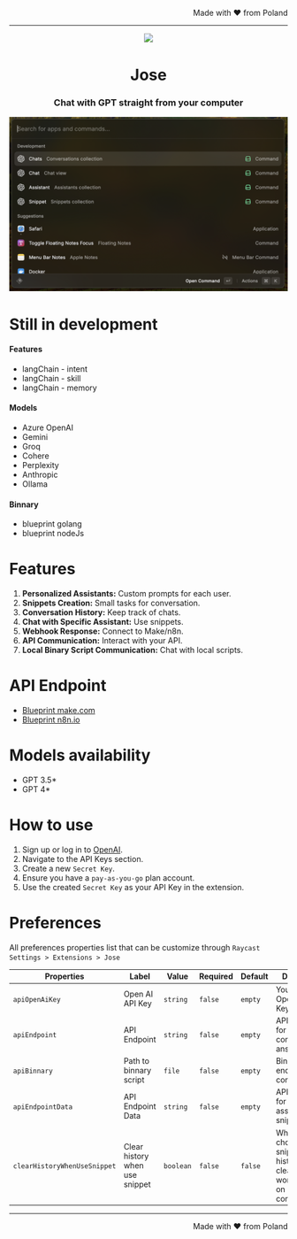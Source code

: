 <p align="right">
Made with ♥ from Poland
</p>

---

<p align="center">
<img width=100 src="https://www.raycast.com/_next/image?url=https%3A%2F%2Ffiles.raycast.com%2Fj4i99i2slyspd2ack2wo6b8szpjp&w=128&q=75">
</p>

<h1 align="center">Jose</h1>

<h3 align="center">
Chat with GPT straight from your computer
</h3>

![Conversation View](metadata/1.png)

# Still in development

#### Features
- langChain - intent
- langChain - skill
- langChain - memory

#### Models
- Azure OpenAI
- Gemini
- Groq
- Cohere
- Perplexity
- Anthropic
- Ollama

#### Binnary
- blueprint golang
- blueprint nodeJs

# Features
1. **Personalized Assistants:** Custom prompts for each user.
2. **Snippets Creation:** Small tasks for conversation.
3. **Conversation History:** Keep track of chats.
4. **Chat with Specific Assistant:** Use snippets.
5. **Webhook Response:** Connect to Make/n8n.
6. **API Communication:** Interact with your API.
7. **Local Binary Script Communication:** Chat with local scripts.

# API Endpoint
- [Blueprint make.com](metadata/blueprint-make.json)
- [Blueprint n8n.io](metadata/blueprint-n8n.json)

# Models availability

- GPT 3.5*
- GPT 4*

# How to use

1. Sign up or log in to [OpenAI](https://platform.openai.com/account/api-keys).
2. Navigate to the API Keys section.
3. Create a new `Secret Key`.
4. Ensure you have a `pay-as-you-go` plan account.
5. Use the created `Secret Key` as your API Key in the extension.

# Preferences

All preferences properties list that can be customize through `Raycast Settings > Extensions > Jose`

| Properties                   | Label                          | Value       | Required | Default    | Description                                                                                          |
| ---------------------------- | ------------------------------ | ----------- | -------- | ---------- | ---------------------------------------------------------------------------------------------------- |
| `apiOpenAiKey`               | Open AI API Key                | `string`    | `false`  | `empty`    | Your personal Open AI API Keykey                                                                     |
| `apiEndpoint`                | API Endpoint                   | `string`    | `false`  | `empty`    | API endpoint for communication answer                                                                |
| `apiBinnary`                 | Path to binnary script         | `file`      | `false`  | `empty`    | Binnary endpoint for communication                                                                   |
| `apiEndpointData`            | API Endpoint Data              | `string`    | `false`  | `empty`    | API endpoint for download assistants and snippets                                                    |
| `clearHistoryWhenUseSnippet` | Clear history when use snippet | `boolean`   | `false`  | `false`    | When user choose snippet, history is cleaning. Is working only on local communication                |

---

<p align="right">
Made with ♥ from Poland
</p>
